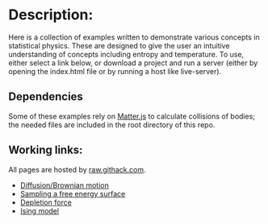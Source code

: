 # Description:
Here is a collection of examples written to demonstrate various concepts in statistical physics. These are designed to give the user an intuitive understanding of concepts including entropy and temperature. To use, either select a link below, or download a project and run a server (either by opening the index.html file or by running a host like live-server).

## Dependencies
Some of these examples rely on [Matter.js](http://brm.io/matter-js/) to calculate collisions of bodies; the needed files are included in the root directory of this repo.

## Working links:
All pages are hosted by [raw.githack.com](raw.githack.com).
- [Diffusion/Brownian motion](https://rawcdn.githack.com/jclayto1/TutorialsWithJavascript/55bc2b04ca04305235631a633b9f3a50c2d806c7/diffusion/index.html)
- [Sampling a free energy surface](https://rawcdn.githack.com/jclayto1/TutorialsWithJavascript/33a1bae9432269fe1434a131e8a083932160ea58/freeEnergy/index.html)
- [Depletion force](https://rawcdn.githack.com/jclayto1/TutorialsWithJavascript/55bc2b04ca04305235631a633b9f3a50c2d806c7/depletionForce/index.html)
- [Ising model](https://rawcdn.githack.com/jclayto1/TutorialsWithJavascript/e1c71fd2dae5f3f45f503986c8d9398dae5b07f5/isingModel/index.html)
